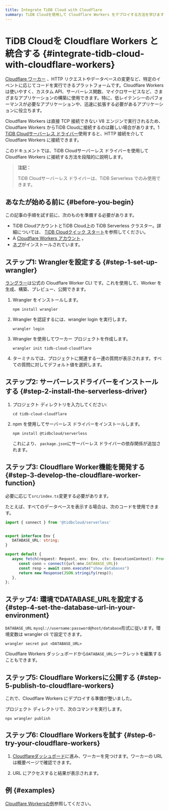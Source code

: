 ```yaml
---
title: Integrate TiDB Cloud with Cloudflare
summary: TiDB Cloudを使用して Cloudflare Workers をデプロイする方法を学びます。
---
```


# TiDB Cloudを Cloudflare Workers と統合する {#integrate-tidb-cloud-with-cloudflare-workers}

[Cloudflare ワーカー](https://workers.cloudflare.com/) 、HTTP リクエストやデータベースの変更など、特定のイベントに応じてコードを実行できるプラットフォームです。Cloudflare Workers は使いやすく、カスタム API、サーバーレス関数、マイクロサービスなど、さまざまなアプリケーションの構築に使用できます。特に、低レイテンシーのパフォーマンスが必要なアプリケーションや、迅速に拡張する必要があるアプリケーションに役立ちます。

Cloudflare Workers は直接 TCP 接続できない V8 エンジンで実行されるため、Cloudflare Workers からTiDB Cloudに接続するのは難しい場合があります。1 [TiDB Cloudサーバーレス ドライバー](/tidb-cloud/serverless-driver.md)使用すると、HTTP 接続を介して Cloudflare Workers に接続できます。

このドキュメントでは、TiDB Cloudサーバーレス ドライバーを使用して Cloudflare Workers に接続する方法を段階的に説明します。

> **注記：**
>
> TiDB Cloudサーバーレス ドライバーは、TiDB Serverless でのみ使用できます。

## あなたが始める前に {#before-you-begin}

この記事の手順を試す前に、次のものを準備する必要があります。

-   TiDB CloudアカウントとTiDB Cloud上の TiDB Serverless クラスター。詳細については、 [TiDB Cloudクイック スタート](/tidb-cloud/tidb-cloud-quickstart.md#step-1-create-a-tidb-cluster)を参照してください。
-   A [Cloudflare Workers アカウント](https://dash.cloudflare.com/login) 。
-   [ネプ](https://docs.npmjs.com/about-npm)がインストールされています。

## ステップ1: Wranglerを設定する {#step-1-set-up-wrangler}

[ラングラー](https://developers.cloudflare.com/workers/wrangler/)は公式の Cloudflare Worker CLI です。これを使用して、Worker を生成、構築、プレビュー、公開できます。

1.  Wrangler をインストールします。

        npm install wrangler

2.  Wrangler を認証するには、wrangler login を実行します。

        wrangler login

3.  Wrangler を使用してワーカー プロジェクトを作成します。

        wrangler init tidb-cloud-cloudflare

4.  ターミナルでは、プロジェクトに関連する一連の質問が表示されます。すべての質問に対してデフォルト値を選択します。

## ステップ2: サーバーレスドライバーをインストールする {#step-2-install-the-serverless-driver}

1.  プロジェクト ディレクトリを入力してください:

        cd tidb-cloud-cloudflare

2.  npm を使用してサーバーレス ドライバーをインストールします。

        npm install @tidbcloud/serverless

    これにより、 `package.json`にサーバーレス ドライバーの依存関係が追加されます。

## ステップ3: Cloudflare Worker機能を開発する {#step-3-develop-the-cloudflare-worker-function}

必要に応じて`src/index.ts`変更する必要があります。

たとえば、すべてのデータベースを表示する場合は、次のコードを使用できます。

```ts
import { connect } from '@tidbcloud/serverless'


export interface Env {
   DATABASE_URL: string;
}

export default {
   async fetch(request: Request, env: Env, ctx: ExecutionContext): Promise<Response> {
      const conn = connect({url:env.DATABASE_URL})
      const resp = await conn.execute("show databases")
      return new Response(JSON.stringify(resp));
   },
};
```

## ステップ4: 環境でDATABASE_URLを設定する {#step-4-set-the-database-url-in-your-environment}

`DATABASE_URL` `mysql://username:password@host/database`形式に従います。環境変数は wrangler cli で設定できます。

    wrangler secret put <DATABASE_URL>

Cloudflare Workers ダッシュボードから`DATABASE_URL`シークレットを編集することもできます。

## ステップ5: Cloudflare Workersに公開する {#step-5-publish-to-cloudflare-workers}

これで、Cloudflare Workers にデプロイする準備が整いました。

プロジェクト ディレクトリで、次のコマンドを実行します。

    npx wrangler publish

## ステップ6: Cloudflare Workersを試す {#step-6-try-your-cloudflare-workers}

1.  [Cloudflareダッシュボード](https://dash.cloudflare.com)に進み、ワーカーを見つけます。ワーカーの URL は概要ページで確認できます。

2.  URL にアクセスすると結果が表示されます。

## 例 {#examples}

[Cloudflare Workersの例](https://github.com/tidbcloud/car-sales-insight/tree/main/examples/cloudflare-workers)参照してください。
